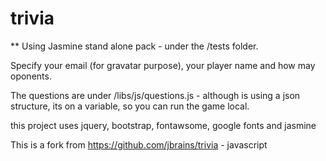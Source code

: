 trivia
======

** Using Jasmine stand alone pack - under the /tests folder.

Specify your email (for gravatar purpose), your player name and how may oponents.

The questions are under /libs/js/questions.js - although is using a json structure, its on a variable, so you can run the game local.

this project uses jquery, bootstrap, fontawsome, google fonts and jasmine

This is a fork from https://github.com/jbrains/trivia - javascript

